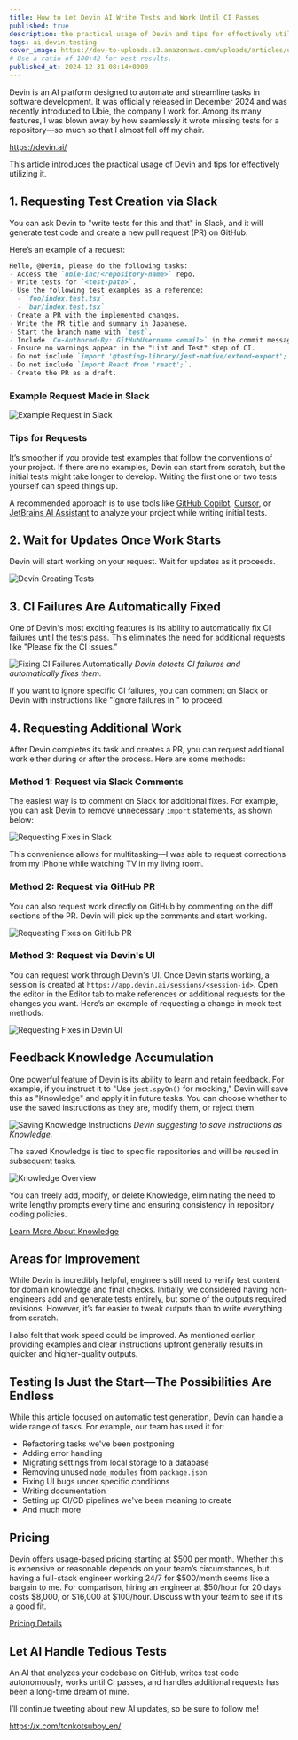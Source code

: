 ```yaml
---
title: How to Let Devin AI Write Tests and Work Until CI Passes
published: true
description: the practical usage of Devin and tips for effectively utilizing it
tags: ai,devin,testing
cover_image: https://dev-to-uploads.s3.amazonaws.com/uploads/articles/u3oo1ka5ec94k7zujs6e.png
# Use a ratio of 100:42 for best results.
published_at: 2024-12-31 08:14+0000
---
```


Devin is an AI platform designed to automate and streamline tasks in software development. It was officially released in December 2024 and was recently introduced to Ubie, the company I work for. Among its many features, I was blown away by how seamlessly it wrote missing tests for a repository—so much so that I almost fell off my chair.

https://devin.ai/

This article introduces the practical usage of Devin and tips for effectively utilizing it.

## 1. Requesting Test Creation via Slack

You can ask Devin to "write tests for this and that" in Slack, and it will generate test code and create a new pull request (PR) on GitHub.

Here’s an example of a request:

```markdown
Hello, @Devin, please do the following tasks:
- Access the `ubie-inc/<repository-name>` repo.
- Write tests for `<test-path>`.
- Use the following test examples as a reference:
  - `foo/index.test.tsx`
  - `bar/index.test.tsx`
- Create a PR with the implemented changes.
- Write the PR title and summary in Japanese.
- Start the branch name with `test`.
- Include `Co-Authored-By: GitHubUsername <email>` in the commit message.
- Ensure no warnings appear in the "Lint and Test" step of CI.
- Do not include `import '@testing-library/jest-native/extend-expect';`.
- Do not include `import React from 'react';`.
- Create the PR as a draft.
```

### Example Request Made in Slack

![Example Request in Slack](https://dev-to-uploads.s3.amazonaws.com/uploads/articles/1mie9dvd5pdaz9ek3x94.png)

### Tips for Requests

It’s smoother if you provide test examples that follow the conventions of your project. If there are no examples, Devin can start from scratch, but the initial tests might take longer to develop. Writing the first one or two tests yourself can speed things up.

A recommended approach is to use tools like [GitHub Copilot](https://marketplace.visualstudio.com/items?itemName=GitHub.copilot), [Cursor](https://www.cursor.com/), or [JetBrains AI Assistant](https://plugins.jetbrains.com/plugin/22282-jetbrains-ai-assistant) to analyze your project while writing initial tests.

## 2. Wait for Updates Once Work Starts

Devin will start working on your request. Wait for updates as it proceeds.

![Devin Creating Tests](https://dev-to-uploads.s3.amazonaws.com/uploads/articles/8bw7okjoerfsk37n6df8.png)

## 3. CI Failures Are Automatically Fixed

One of Devin's most exciting features is its ability to automatically fix CI failures until the tests pass. This eliminates the need for additional requests like "Please fix the CI issues."

![Fixing CI Failures Automatically](https://dev-to-uploads.s3.amazonaws.com/uploads/articles/3rhy4ov3c2s5tddsax6m.png)
*Devin detects CI failures and automatically fixes them.*

If you want to ignore specific CI failures, you can comment on Slack or Devin with instructions like "Ignore failures in <specific CI>" to proceed.

## 4. Requesting Additional Work

After Devin completes its task and creates a PR, you can request additional work either during or after the process. Here are some methods:

### Method 1: Request via Slack Comments

The easiest way is to comment on Slack for additional fixes. For example, you can ask Devin to remove unnecessary `import` statements, as shown below:

![Requesting Fixes in Slack](https://dev-to-uploads.s3.amazonaws.com/uploads/articles/jd8kx12tr17rdrjtitjo.png)


This convenience allows for multitasking—I was able to request corrections from my iPhone while watching TV in my living room.

### Method 2: Request via GitHub PR

You can also request work directly on GitHub by commenting on the diff sections of the PR. Devin will pick up the comments and start working.

![Requesting Fixes on GitHub PR](https://dev-to-uploads.s3.amazonaws.com/uploads/articles/xdh9nbbza3regu243ykk.png)



### Method 3: Request via Devin's UI

You can request work through Devin's UI. Once Devin starts working, a session is created at `https://app.devin.ai/sessions/<session-id>`. Open the editor in the Editor tab to make references or additional requests for the changes you want. Here’s an example of requesting a change in mock test methods:

![Requesting Fixes in Devin UI](https://dev-to-uploads.s3.amazonaws.com/uploads/articles/x1h14mmia443xoppk12w.png)

## Feedback Knowledge Accumulation

One powerful feature of Devin is its ability to learn and retain feedback. For example, if you instruct it to "Use `jest.spyOn()` for mocking," Devin will save this as "Knowledge" and apply it in future tasks. You can choose whether to use the saved instructions as they are, modify them, or reject them.

![Saving Knowledge Instructions](https://dev-to-uploads.s3.amazonaws.com/uploads/articles/u2lixdpgz37ehgb18yll.png)
*Devin suggesting to save instructions as Knowledge.*

The saved Knowledge is tied to specific repositories and will be reused in subsequent tasks.

![Knowledge Overview](https://dev-to-uploads.s3.amazonaws.com/uploads/articles/4boax5q8tip9vj4or46x.png)

You can freely add, modify, or delete Knowledge, eliminating the need to write lengthy prompts every time and ensuring consistency in repository coding policies.

[Learn More About Knowledge](https://docs.devin.ai/onboard-devin/knowledge)

## Areas for Improvement

While Devin is incredibly helpful, engineers still need to verify test content for domain knowledge and final checks. Initially, we considered having non-engineers add and generate tests entirely, but some of the outputs required revisions. However, it’s far easier to tweak outputs than to write everything from scratch.

I also felt that work speed could be improved. As mentioned earlier, providing examples and clear instructions upfront generally results in quicker and higher-quality outputs.

## Testing Is Just the Start—The Possibilities Are Endless

While this article focused on automatic test generation, Devin can handle a wide range of tasks. For example, our team has used it for:

- Refactoring tasks we've been postponing
- Adding error handling
- Migrating settings from local storage to a database
- Removing unused `node_modules` from `package.json`
- Fixing UI bugs under specific conditions
- Writing documentation
- Setting up CI/CD pipelines we've been meaning to create
- And much more

## Pricing

Devin offers usage-based pricing starting at $500 per month. Whether this is expensive or reasonable depends on your team’s circumstances, but having a full-stack engineer working 24/7 for $500/month seems like a bargain to me. For comparison, hiring an engineer at $50/hour for 20 days costs $8,000, or $16,000 at $100/hour. Discuss with your team to see if it’s a good fit.

[Pricing Details](https://devin.ai/pricing)

## Let AI Handle Tedious Tests

An AI that analyzes your codebase on GitHub, writes test code autonomously, works until CI passes, and handles additional requests has been a long-time dream of mine.

I’ll continue tweeting about new AI updates, so be sure to follow me!

https://x.com/tonkotsuboy_en/
